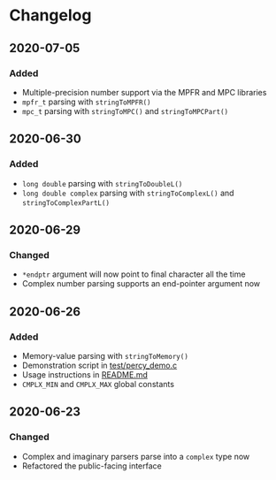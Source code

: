 # Changelog

## 2020-07-05
### Added
- Multiple-precision number support via the MPFR and MPC libraries
- `mpfr_t` parsing with `stringToMPFR()`
- `mpc_t` parsing with `stringToMPC()` and `stringToMPCPart()`

## 2020-06-30
### Added
- `long double` parsing with `stringToDoubleL()`
- `long double complex` parsing with `stringToComplexL()` and `stringToComplexPartL()`

## 2020-06-29
### Changed
- `*endptr` argument will now point to final character all the time
- Complex number parsing supports an end-pointer argument now

## 2020-06-26
### Added
- Memory-value parsing with `stringToMemory()`
- Demonstration script in [test/percy_demo.c](test/percy_demo.c)
- Usage instructions in [README.md](README.md)
- `CMPLX_MIN` and `CMPLX_MAX` global constants

## 2020-06-23
### Changed
- Complex and imaginary parsers parse into a `complex` type now
- Refactored the public-facing interface